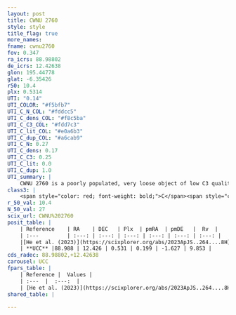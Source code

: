 ```yaml
---
layout: post
title: CWNU 2760
style: style
title_flag: true
more_names: 
fname: cwnu2760
fov: 0.347
ra_icrs: 88.98802
de_icrs: 12.42638
glon: 195.44778
glat: -6.35426
r50: 10.4
plx: 0.5314
UTI: "0.14"
UTI_COLOR: "#f5bfb7"
UTI_C_N_COL: "#fddcc5"
UTI_C_dens_COL: "#f8c5ba"
UTI_C_C3_COL: "#fdd7c3"
UTI_C_lit_COL: "#e0a6b3"
UTI_C_dup_COL: "#a6cab9"
UTI_C_N: 0.27
UTI_C_dens: 0.17
UTI_C_C3: 0.25
UTI_C_lit: 0.0
UTI_C_dup: 1.0
UTI_summary: |
    CWNU 2760 is a poorly populated, very loose object of low C3 quality. It was recently reported in the literature.
class3: |
    <span style="color: red; font-weight: bold;">C</span><span style="color: red; font-weight: bold;">C</span>
r_50_val: 10.4
N_50_val: 27
scix_url: CWNU%202760
posit_table: |
    | Reference    | RA    | DEC   | Plx  | pmRA  | pmDE   |  Rv  |
    | :---         | :---: | :---: | :---: | :---: | :---: | :---: |
    |[He et al. (2023)](https://scixplorer.org/abs/2023ApJS..264....8H) | 88.969 | 12.447 | 0.551 | 0.204 | -1.613 | -- |
    | **UCC** |88.988 | 12.426 | 0.531 | 0.199 | -1.627 | 9.853 | 
cds_radec: 88.98802,+12.42638
carousel: UCC
fpars_table: |
    | Reference |  Values |
    | :---  |  :---:  |
    | [He et al. (2023)](https://scixplorer.org/abs/2023ApJS..264....8H) | `A0=0.65, m-M=11.1, logAge=7.9` |
shared_table: |
    
---
```

